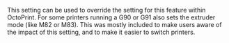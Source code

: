This setting can be used to override the setting for this feature within OctoPrint.  For some printers running a G90 or G91 also sets the extruder mode (like M82 or M83).  This was mostly included to make users aware of the impact of this setting, and to make it easier to switch printers.
